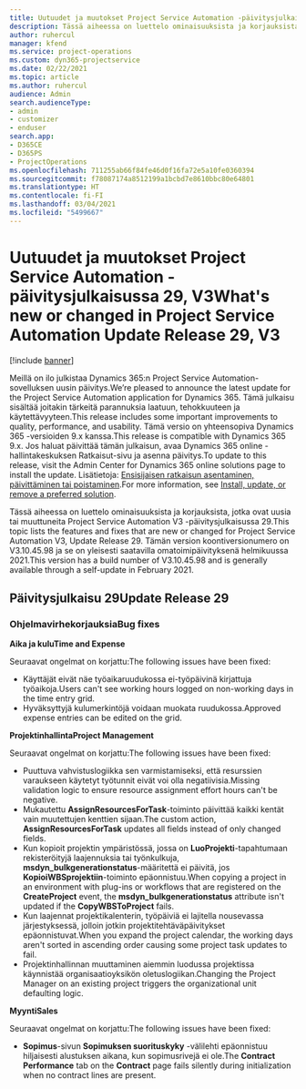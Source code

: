```yaml
---
title: Uutuudet ja muutokset Project Service Automation -päivitysjulkaisussa 29, V3
description: Tässä aiheessa on luettelo ominaisuuksista ja korjauksista, jotka ovat käytettävissä Project Service Automation -päivitysjulkaisussa 29, V3.
author: ruhercul
manager: kfend
ms.service: project-operations
ms.custom: dyn365-projectservice
ms.date: 02/22/2021
ms.topic: article
ms.author: ruhercul
audience: Admin
search.audienceType:
- admin
- customizer
- enduser
search.app:
- D365CE
- D365PS
- ProjectOperations
ms.openlocfilehash: 711255ab66f84fe46d0f16fa72e5a10fe0360394
ms.sourcegitcommit: f78087174a8512199a1bcbd7e8610bbc80e64801
ms.translationtype: HT
ms.contentlocale: fi-FI
ms.lasthandoff: 03/04/2021
ms.locfileid: "5499667"
---
```

# <a name="whats-new-or-changed-in-project-service-automation-update-release-29-v3"></a><span data-ttu-id="49bfa-103">Uutuudet ja muutokset Project Service Automation -päivitysjulkaisussa 29, V3</span><span class="sxs-lookup"><span data-stu-id="49bfa-103">What's new or changed in Project Service Automation Update Release 29, V3</span></span>

[!include [banner](../includes/psa-now-project-operations.md)]

<span data-ttu-id="49bfa-104">Meillä on ilo julkistaa Dynamics 365:n Project Service Automation-sovelluksen uusin päivitys.</span><span class="sxs-lookup"><span data-stu-id="49bfa-104">We’re pleased to announce the latest update for the Project Service Automation application for Dynamics 365.</span></span> <span data-ttu-id="49bfa-105">Tämä julkaisu sisältää joitakin tärkeitä parannuksia laatuun, tehokkuuteen ja käytettävyyteen.</span><span class="sxs-lookup"><span data-stu-id="49bfa-105">This release includes some important improvements to quality, performance, and usability.</span></span> <span data-ttu-id="49bfa-106">Tämä versio on yhteensopiva Dynamics 365 -versioiden 9.x kanssa.</span><span class="sxs-lookup"><span data-stu-id="49bfa-106">This release is compatible with Dynamics 365 9.x.</span></span> <span data-ttu-id="49bfa-107">Jos haluat päivittää tämän julkaisun, avaa Dynamics 365 online -hallintakeskuksen Ratkaisut-sivu ja asenna päivitys.</span><span class="sxs-lookup"><span data-stu-id="49bfa-107">To update to this release, visit the Admin Center for Dynamics 365 online solutions page to install the update.</span></span> <span data-ttu-id="49bfa-108">Lisätietoja: [Ensisijaisen ratkaisun asentaminen, päivittäminen tai poistaminen](https://docs.microsoft.com/power-platform/admin/install-remove-preferred-solution).</span><span class="sxs-lookup"><span data-stu-id="49bfa-108">For more information, see [Install, update, or remove a preferred solution](https://docs.microsoft.com/power-platform/admin/install-remove-preferred-solution).</span></span>

<span data-ttu-id="49bfa-109">Tässä aiheessa on luettelo ominaisuuksista ja korjauksista, jotka ovat uusia tai muuttuneita Project Service Automation V3 -päivitysjulkaisussa 29.</span><span class="sxs-lookup"><span data-stu-id="49bfa-109">This topic lists the features and fixes that are new or changed for Project Service Automation V3, Update Release 29.</span></span> <span data-ttu-id="49bfa-110">Tämän version koontiversionumero on V3.10.45.98 ja se on yleisesti saatavilla omatoimipäivityksenä helmikuussa 2021.</span><span class="sxs-lookup"><span data-stu-id="49bfa-110">This version has a build number of V3.10.45.98 and is generally available through a self-update in February 2021.</span></span>

## <a name="update-release-29"></a><span data-ttu-id="49bfa-111">Päivitysjulkaisu 29</span><span class="sxs-lookup"><span data-stu-id="49bfa-111">Update Release 29</span></span>

### <a name="bug-fixes"></a><span data-ttu-id="49bfa-112">Ohjelmavirhekorjauksia</span><span class="sxs-lookup"><span data-stu-id="49bfa-112">Bug fixes</span></span>

<span data-ttu-id="49bfa-113">**Aika ja kulu**</span><span class="sxs-lookup"><span data-stu-id="49bfa-113">**Time and Expense**</span></span>

<span data-ttu-id="49bfa-114">Seuraavat ongelmat on korjattu:</span><span class="sxs-lookup"><span data-stu-id="49bfa-114">The following issues have been fixed:</span></span>

- <span data-ttu-id="49bfa-115">Käyttäjät eivät näe työaikaruudukossa ei-työpäivinä kirjattuja työaikoja.</span><span class="sxs-lookup"><span data-stu-id="49bfa-115">Users can't see working hours logged on non-working days in the time entry grid.</span></span>
- <span data-ttu-id="49bfa-116">Hyväksyttyjä kulumerkintöjä voidaan muokata ruudukossa.</span><span class="sxs-lookup"><span data-stu-id="49bfa-116">Approved expense entries can be edited on the grid.</span></span>

<span data-ttu-id="49bfa-117">**Projektinhallinta**</span><span class="sxs-lookup"><span data-stu-id="49bfa-117">**Project Management**</span></span>

<span data-ttu-id="49bfa-118">Seuraavat ongelmat on korjattu:</span><span class="sxs-lookup"><span data-stu-id="49bfa-118">The following issues have been fixed:</span></span>

- <span data-ttu-id="49bfa-119">Puuttuva vahvistuslogiikka sen varmistamiseksi, että resurssien varaukseen käytetyt työtunnit eivät voi olla negatiivisia.</span><span class="sxs-lookup"><span data-stu-id="49bfa-119">Missing validation logic to ensure resource assignment effort hours can't be negative.</span></span>
- <span data-ttu-id="49bfa-120">Mukautettu **AssignResourcesForTask**-toiminto päivittää kaikki kentät vain muutettujen kenttien sijaan.</span><span class="sxs-lookup"><span data-stu-id="49bfa-120">The custom action, **AssignResourcesForTask** updates all fields instead of only changed fields.</span></span>
- <span data-ttu-id="49bfa-121">Kun kopioit projektin ympäristössä, jossa on **LuoProjekti**-tapahtumaan rekisteröityjä laajennuksia tai työnkulkuja, **msdyn_bulkgenerationstatus**-määritettä ei päivitä, jos **KopioiWBSprojektiin**-toiminto epäonnistuu.</span><span class="sxs-lookup"><span data-stu-id="49bfa-121">When copying a project in an environment with plug-ins or workflows that are registered on the **CreateProject** event, the **msdyn_bulkgenerationstatus** attribute isn't updated if the **CopyWBSToProject** fails.</span></span>
- <span data-ttu-id="49bfa-122">Kun laajennat projektikalenterin, työpäiviä ei lajitella nousevassa järjestyksessä, jolloin jotkin projektitehtäväpäivitykset epäonnistuvat.</span><span class="sxs-lookup"><span data-stu-id="49bfa-122">When you expand the project calendar, the working days aren't sorted in ascending order causing some project task updates to fail.</span></span>
- <span data-ttu-id="49bfa-123">Projektinhallinnan muuttaminen aiemmin luodussa projektissa käynnistää organisaatioyksikön oletuslogiikan.</span><span class="sxs-lookup"><span data-stu-id="49bfa-123">Changing the Project Manager on an existing project triggers the organizational unit defaulting logic.</span></span>

<span data-ttu-id="49bfa-124">**Myynti**</span><span class="sxs-lookup"><span data-stu-id="49bfa-124">**Sales**</span></span>

<span data-ttu-id="49bfa-125">Seuraavat ongelmat on korjattu:</span><span class="sxs-lookup"><span data-stu-id="49bfa-125">The following issues have been fixed:</span></span>

- <span data-ttu-id="49bfa-126">**Sopimus**-sivun **Sopimuksen suorituskyky** -välilehti epäonnistuu hiljaisesti alustuksen aikana, kun sopimusrivejä ei ole.</span><span class="sxs-lookup"><span data-stu-id="49bfa-126">The **Contract Performance** tab on the **Contract** page fails silently during initialization when no contract lines are present.</span></span>
